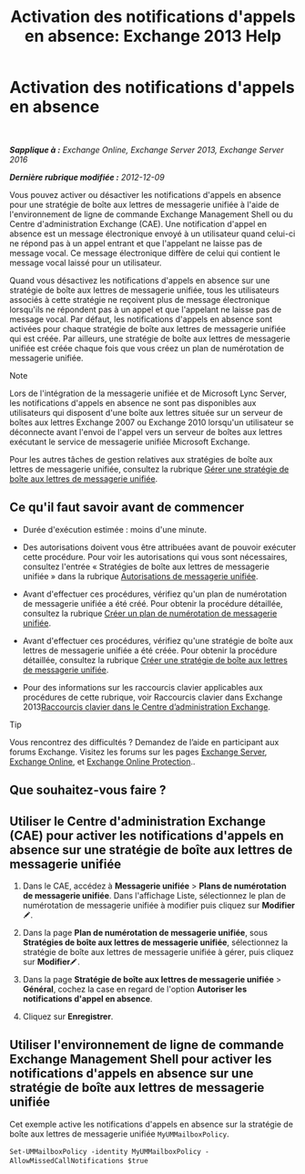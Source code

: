 ﻿---
title: "Activation des notifications d'appels en absence: Exchange 2013 Help"
TOCTitle: Activation des notifications d'appels en absence
ms:assetid: aa0cbb60-5422-474f-af16-621aade31c1f
ms:mtpsurl: https://technet.microsoft.com/fr-fr/library/Bb232159(v=EXCHG.150)
ms:contentKeyID: 52057133
ms.date: 04/24/2018
mtps_version: v=EXCHG.150
ms.translationtype: HT
---

# Activation des notifications d'appels en absence

 

_**Sapplique à :** Exchange Online, Exchange Server 2013, Exchange Server 2016_

_**Dernière rubrique modifiée :** 2012-12-09_

Vous pouvez activer ou désactiver les notifications d'appels en absence pour une stratégie de boîte aux lettres de messagerie unifiée à l'aide de l'environnement de ligne de commande Exchange Management Shell ou du Centre d'administration Exchange (CAE). Une notification d'appel en absence est un message électronique envoyé à un utilisateur quand celui-ci ne répond pas à un appel entrant et que l'appelant ne laisse pas de message vocal. Ce message électronique diffère de celui qui contient le message vocal laissé pour un utilisateur.

Quand vous désactivez les notifications d'appels en absence sur une stratégie de boîte aux lettres de messagerie unifiée, tous les utilisateurs associés à cette stratégie ne reçoivent plus de message électronique lorsqu'ils ne répondent pas à un appel et que l'appelant ne laisse pas de message vocal. Par défaut, les notifications d'appels en absence sont activées pour chaque stratégie de boîte aux lettres de messagerie unifiée qui est créée. Par ailleurs, une stratégie de boîte aux lettres de messagerie unifiée est créée chaque fois que vous créez un plan de numérotation de messagerie unifiée.

> [!NOTE]
> Lors de l'intégration de la messagerie unifiée et de Microsoft Lync Server, les notifications d'appels en absence ne sont pas disponibles aux utilisateurs qui disposent d'une boîte aux lettres située sur un serveur de boîtes aux lettres Exchange 2007 ou Exchange 2010 lorsqu'un utilisateur se déconnecte avant l'envoi de l'appel vers un serveur de boîtes aux lettres exécutant le service de messagerie unifiée Microsoft Exchange.


Pour les autres tâches de gestion relatives aux stratégies de boîte aux lettres de messagerie unifiée, consultez la rubrique [Gérer une stratégie de boîte aux lettres de messagerie unifiée](https://docs.microsoft.com/fr-fr/exchange/voice-mail-unified-messaging/set-up-voice-mail/manage-um-mailbox-policy).

## Ce qu'il faut savoir avant de commencer

  - Durée d'exécution estimée : moins d'une minute.

  - Des autorisations doivent vous être attribuées avant de pouvoir exécuter cette procédure. Pour voir les autorisations qui vous sont nécessaires, consultez l'entrée « Stratégies de boîte aux lettres de messagerie unifiée » dans la rubrique [Autorisations de messagerie unifiée](unified-messaging-permissions-exchange-2013-help.md).

  - Avant d'effectuer ces procédures, vérifiez qu'un plan de numérotation de messagerie unifiée a été créé. Pour obtenir la procédure détaillée, consultez la rubrique [Créer un plan de numérotation de messagerie unifiée](https://docs.microsoft.com/fr-fr/exchange/voice-mail-unified-messaging/connect-voice-mail-system/create-um-dial-plan).

  - Avant d'effectuer ces procédures, vérifiez qu'une stratégie de boîte aux lettres de messagerie unifiée a été créée. Pour obtenir la procédure détaillée, consultez la rubrique [Créer une stratégie de boîte aux lettres de messagerie unifiée](create-a-um-mailbox-policy-exchange-2013-help.md).

  - Pour des informations sur les raccourcis clavier applicables aux procédures de cette rubrique, voir Raccourcis clavier dans Exchange 2013[Raccourcis clavier dans le Centre d’administration Exchange](keyboard-shortcuts-in-the-exchange-admin-center-exchange-online-protection-help.md).

> [!TIP]
> Vous rencontrez des difficultés ? Demandez de l’aide en participant aux forums Exchange. Visitez les forums sur les pages <a href="https://go.microsoft.com/fwlink/p/?linkid=60612">Exchange Server</a>, <a href="https://go.microsoft.com/fwlink/p/?linkid=267542">Exchange Online</a>, et <a href="https://go.microsoft.com/fwlink/p/?linkid=285351">Exchange Online Protection</a>..


## Que souhaitez-vous faire ?

## Utiliser le Centre d'administration Exchange (CAE) pour activer les notifications d'appels en absence sur une stratégie de boîte aux lettres de messagerie unifiée

1.  Dans le CAE, accédez à **Messagerie unifiée** \> **Plans de numérotation de messagerie unifiée**. Dans l'affichage Liste, sélectionnez le plan de numérotation de messagerie unifiée à modifier puis cliquez sur **Modifier**![Icône Modifier](images/Bb124582.6f53ccb2-1f13-4c02-bea0-30690e6ea71d(EXCHG.150).gif "Icône Modifier").

2.  Dans la page **Plan de numérotation de messagerie unifiée**, sous **Stratégies de boîte aux lettres de messagerie unifiée**, sélectionnez la stratégie de boîte aux lettres de messagerie unifiée à gérer, puis cliquez sur **Modifier**![Icône Modifier](images/Bb124582.6f53ccb2-1f13-4c02-bea0-30690e6ea71d(EXCHG.150).gif "Icône Modifier").

3.  Dans la page **Stratégie de boîte aux lettres de messagerie unifiée** \> **Général**, cochez la case en regard de l'option **Autoriser les notifications d'appel en absence**.

4.  Cliquez sur **Enregistrer**.

## Utiliser l'environnement de ligne de commande Exchange Management Shell pour activer les notifications d'appels en absence sur une stratégie de boîte aux lettres de messagerie unifiée

Cet exemple active les notifications d'appels en absence sur la stratégie de boîte aux lettres de messagerie unifiée `MyUMMailboxPolicy`.

    Set-UMMailboxPolicy -identity MyUMMailboxPolicy -AllowMissedCallNotifications $true

